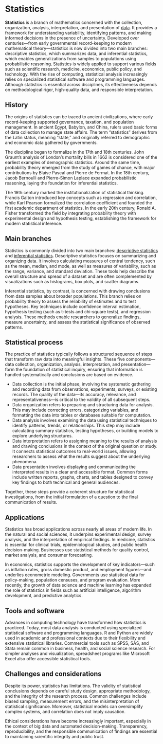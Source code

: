 # Statistics

**Statistics** is a branch of mathematics concerned with the collection, organization, analysis, interpretation, and presentation of [data](data.md). It provides a framework for understanding variability, identifying patterns, and making informed decisions in the presence of uncertainty. Developed over centuries—from early governmental record-keeping to modern mathematical theory—statistics is now divided into two main branches: descriptive statistics, which summarizes data, and inferential statistics, which enables generalizations from samples to populations using probabilistic reasoning. Statistics is widely applied to support various fields such as scientific research, medicine, economics, public policy, and technology. With the rise of computing, statistical analysis increasingly relies on specialized statistical software and programming languages. Although statistics is essential across disciplines, its effectiveness depends on methodological rigor, high-quality data, and responsible interpretation.

## History

The origins of statistics can be traced to ancient civilizations, where early record-keeping supported governance, taxation, and population management. In ancient Egypt, Babylon, and China, rulers used basic forms of data collection to manage state affairs. The term “statistics” derives from the Latin status, meaning “state,” and originally referred to demographic and economic data gathered by governments.

The discipline began to formalize in the 17th and 18th centuries. John Graunt’s analysis of London’s mortality bills in 1662 is considered one of the earliest examples of demographic statistics. Around the same time, probability theory emerged from the study of games of chance, with major contributions by Blaise Pascal and Pierre de Fermat. In the 18th century, Jacob Bernoulli and Pierre-Simon Laplace expanded probabilistic reasoning, laying the foundation for inferential statistics.

The 19th century marked the institutionalization of statistical thinking. Francis Galton introduced key concepts such as regression and correlation, while Karl Pearson formalized the correlation coefficient and founded the first academic department of statistics. In the early 20th century, Ronald A. Fisher transformed the field by integrating probability theory with experimental design and hypothesis testing, establishing the framework for modern statistical inference.

## Main branches

Statistics is commonly divided into two main branches: [descriptive statistics](descriptive-statistics.md) and [inferential statistics](inferential-statistics.md). Descriptive statistics focuses on summarizing and organizing data. It involves calculating measures of central tendency, such as the mean, median, and mode, as well as measures of variability, such as the range, variance, and standard deviation. These tools help describe the overall structure and spread of a dataset and are often complemented by visualizations such as histograms, box plots, and scatter diagrams.

Inferential statistics, by contrast, is concerned with drawing conclusions from data samples about broader populations. This branch relies on probability theory to assess the reliability of estimates and to test hypotheses. Key techniques include confidence interval estimation, hypothesis testing (such as t-tests and chi-square tests), and regression analysis. These methods enable researchers to generalize findings, measure uncertainty, and assess the statistical significance of observed patterns.

## Statistical process

The practice of statistics typically follows a structured sequence of steps that transform raw data into meaningful insights. These five components—data collection, organization, analysis, interpretation, and presentation—form the foundation of statistical inquiry, ensuring that information is handled systematically and conclusions are based on evidence.

- Data collection is the initial phase, involving the systematic gathering and recording data from observations, experiments, surveys, or existing records. The quality of the data—its accuracy, relevance, and representativeness—is critical to the validity of all subsequent steps.
- Data organization refers to preparing and structuring data for analysis. This may include correcting errors, categorizing variables, and formatting the data into tables or databases suitable for computation.
- Data analysis involves examining the data using statistical techniques to identify patterns, trends, or relationships. This step may include calculating summary statistics, testing hypotheses, or building models to explore underlying structures.
- Data interpretation refers to assigning meaning to the results of analysis and drawing conclusions in the context of the original question or study. It connects statistical outcomes to real-world issues, allowing researchers to assess what the results suggest about the underlying phenomena.
- Data presentation involves displaying and communicating the interpreted results in a clear and accessible format. Common forms include written reports, graphs, charts, and tables designed to convey key findings to both technical and general audiences.

Together, these steps provide a coherent structure for statistical investigations, from the initial formulation of a question to the final communication of results.

## Applications

Statistics has broad applications across nearly all areas of modern life. In the natural and social sciences, it underpins experimental design, survey analysis, and the interpretation of empirical findings. In medicine, statistics is essential for clinical trials, epidemiological studies, and public health decision-making. Businesses use statistical methods for quality control, market analysis, and consumer forecasting.

In economics, statistics supports the development of key indicators—such as inflation rates, gross domestic product, and employment figures—and underlies econometric modeling. Governments use statistical data for policy-making, population censuses, and program evaluation. More recently, the growth of data science and machine learning has expanded the role of statistics in fields such as artificial intelligence, algorithm development, and predictive analytics.

## Tools and software

Advances in computing technology have transformed how statistics is practiced. Today, most data analysis is conducted using specialized statistical software and programming languages. R and Python are widely used in academic and professional contexts due to their flexibility and extensive statistical libraries. Commercial tools such as SPSS, SAS, and Stata remain common in business, health, and social science research. For simpler analyses and visualization, spreadsheet programs like Microsoft Excel also offer accessible statistical tools.

## Challenges and considerations

Despite its power, statistics has limitations. The validity of statistical conclusions depends on careful study design, appropriate methodology, and the integrity of the research process. Common challenges include biased sampling, measurement errors, and the misinterpretation of statistical significance. Moreover, statistical models can oversimplify complex systems, and correlation does not imply causation.

Ethical considerations have become increasingly important, especially in the context of big data and automated decision-making. Transparency, reproducibility, and the responsible communication of findings are essential to maintaining scientific integrity and public trust.